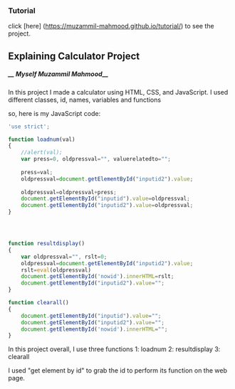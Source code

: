 ### Tutorial

click [here] (https://muzammil-mahmood.github.io/tutorial/) to see the project.

## Explaining Calculator Project

##### __ Myself Muzammil Mahmood__
In this project I made a calculator using HTML, CSS, and JavaScript. I used different classes, id, names, variables and functions


so, here is my JavaScript code:


``` JavaScript
'use strict';

function loadnum(val)
{
	//alert(val);
	var press=0, oldpressval="", valuerelatedto="";
	
	press=val;
	oldpressval=document.getElementById("inputid2").value;
	
	oldpressval=oldpressval+press;
	document.getElementById("inputid").value=oldpressval;
	document.getElementById("inputid2").value=oldpressval;
}




function resultdisplay()
{
	var oldpressval="", rslt=0;
	oldpressval=document.getElementById("inputid2").value;
	rslt=eval(oldpressval) 
	document.getElementById('nowid').innerHTML=rslt;
	document.getElementById("inputid2").value="";
}

function clearall()
{
	document.getElementById("inputid").value="";
	document.getElementById("inputid2").value="";
	document.getElementById('nowid').innerHTML="";
}
```

In this project overall, I use three functions 
1: loadnum
2: resultdisplay
3: clearall

I used "get element by id" to grab the id to perform its function on the web page.

